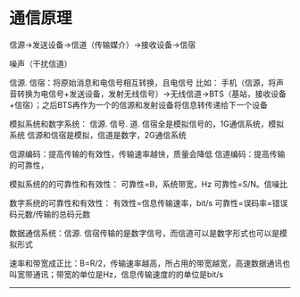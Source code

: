 ﻿# 通信原理
信源→发送设备→信道（传输媒介）→接收设备→信宿

噪声（干扰信道）

信源. 信宿：将原始消息和电信号相互转换，且电信号
比如：
手机（信源，将声音转换为电信号+发送设备，发射无线信号）→无线信道→BTS（基站，接收设备+信宿）；之后BTS再作为一个的信源和发射设备将信息转传递给下一个设备

模拟系统和数字系统：
信源. 信号. 道. 信宿全是模拟信号的，1G通信系统，模拟系统
信源和信宿是模拟，信道是数字，2G通信系统
 
信源编码：提高传输的有效性，传输速率越快，质量会降低
信道编码：提高传输的可靠性，

模拟系统的的可靠性和有效性：
可靠性=B，系统带宽，Hz
可靠性=S/N。信噪比

数字系统的可靠性和有效性：
有效性=信息传输速率，bit/s
可靠性=误码率=错误码元数/传输的总码元数

数据通信系统：信源. 信宿传输的是数字信号，而信道可以是数字形式也可以是模拟形式

速率和带宽成正比：B=R/2，传输速率越高，所占用的带宽越宽，高速数据通讯也叫宽带通讯；带宽的单位是Hz，信息传输速度的的单位是bit/s
 
---
